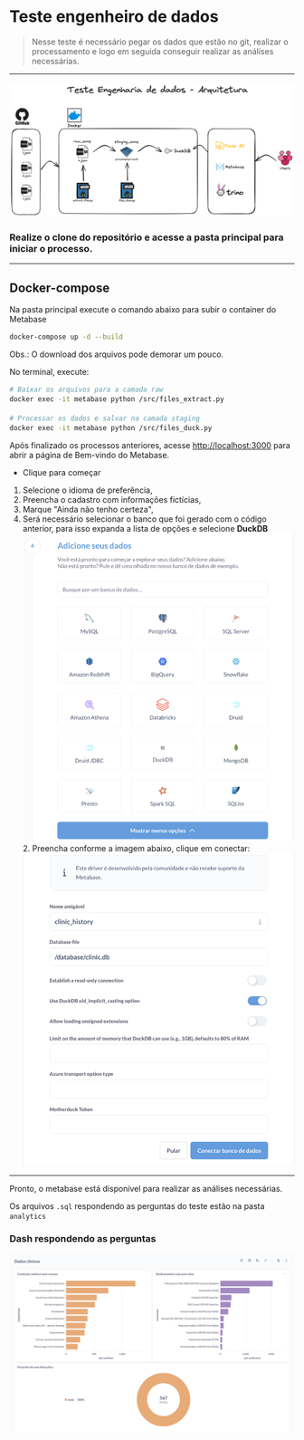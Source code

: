 # Teste engenheiro de dados

> Nesse teste é necessário pegar os dados que estão no git, realizar o processamento e logo em seguida
conseguir realizar as análises necessárias.

___

![arquitetura](img/arquitetura.png)

### Realize o clone do repositório e acesse a pasta principal para iniciar o processo.

---

## Docker-compose
Na pasta principal execute o comando abaixo para subir o container do Metabase
```bash
docker-compose up -d --build
```
Obs.: O download dos arquivos pode demorar um pouco.

No terminal, execute:
```bash
# Baixar os arquivos para a camada raw
docker exec -it metabase python /src/files_extract.py

# Processar os dados e salvar na camada staging
docker exec -it metabase python /src/files_duck.py
```

Após finalizado os processos anteriores, acesse [http://localhost:3000](http://localhost:3000) para abrir a página de 
Bem-vindo do Metabase.
- Clique para começar
1. Selecione o idioma de preferência,
1. Preencha o cadastro com informações fictícias,
1. Marque "Ainda não tenho certeza",
1. Será necessário selecionar o banco que foi gerado com o código anterior, para isso expanda a lista de opções e
selecione **DuckDB**
![Bancos Metabase](img/lista_bancos.png)
   2. Preencha conforme a imagem abaixo, clique em conectar:
   ![Configuração DuckDB](img/config_duckdb.png)


---

Pronto, o metabase está disponível para realizar as análises necessárias.

Os arquivos `.sql` respondendo as perguntas do teste estão na pasta `analytics`

### Dash respondendo as perguntas
![Dash perguntas](img/dash.png)

